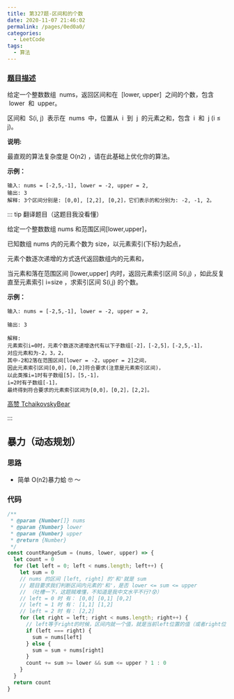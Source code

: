 ```yaml
---
title: 第327题-区间和的个数
date: 2020-11-07 21:46:02
permalink: /pages/0ed0a0/
categories:
  - LeetCode
tags:
  - 算法
---
```


### [题目描述](https://leetcode-cn.com/problems/count-of-range-sum/)

给定一个整数数组  nums，返回区间和在  [lower, upper]  之间的个数，包含  lower  和  upper。

区间和  S(i, j)  表示在  nums  中，位置从  i  到  j  的元素之和，包含  i  和  j (i ≤ j)。

**说明:**

最直观的算法复杂度是 O(n2) ，请在此基础上优化你的算法。

**示例：**

```
输入: nums = [-2,5,-1], lower = -2, upper = 2,
输出: 3
解释: 3个区间分别是: [0,0], [2,2], [0,2]，它们表示的和分别为: -2, -1, 2。
```

<!-- more -->

::: tip 翻译题目（这题目我没看懂）

给定一个整数数组 nums 和范围区间[lower,upper]，

已知数组 nums 内的元素个数为 size，以元素索引(下标)为起点，

元素个数逐次递增的方式迭代返回数组内的元素和，

当元素和落在范围区间 [lower,upper] 内时，返回元素索引区间 S(i,j) ，如此反复直至元素索引 i=size ，求索引区间 S(i,j) 的个数。

**示例：**

```
输入: nums = [-2,5,-1], lower = -2, upper = 2,

输出: 3

解释:
元素索引i=0时，元素个数逐次递增迭代有以下子数组[-2]，[-2,5]，[-2,5,-1]，
对应元素和为-2，3，2，
其中-2和2落在范围区间[lower = -2，upper = 2]之间，
因此元素索引区间[0,0]，[0,2]符合要求(注意是元素索引区间)，
以此类推i=1时有子数组[5]，[5,-1]，
i=2时有子数组[-1]，
最终得到符合要求的元素索引区间为[0,0]，[0,2]，[2,2]。
```

[高赞 TchaikovskyBear](https://leetcode-cn.com/problems/count-of-range-sum/comments/)

:::

## 暴力（动态规划）

### 思路

- 简单 O(n2)暴力蛤 🤓 ～

### 代码

```JavaScript
/**
 * @param {Number[]} nums
 * @param {Number} lower
 * @param {Number} upper
 * @return {Number}
 */
const countRangeSum = (nums, lower, upper) => {
  let count = 0
  for (let left = 0; left < nums.length; left++) {
    let sum = 0
    // nums 的区间 [left, right] 的'和'就是 sum
    // 题目要求我们判断区间内元素的'和'，是否 lower <= sum <= upper
    // （吐槽一下，这题贼难懂，不知道是我中文水平不行?😰）
    // left = 0 时 有： [0,0] [0,1] [0,2]
    // left = 1 时 有： [1,1] [1,2]
    // left = 2 时 有： [2,2]
    for (let right = left; right < nums.length; right++) {
      // left等于right的时候，区间内就一个值，就是当前left位置的值（或者right位置）
      if (left === right) {
        sum = nums[left]
      } else {
        sum = sum + nums[right]
      }
      count += sum >= lower && sum <= upper ? 1 : 0
    }
  }
  return count
}
```
